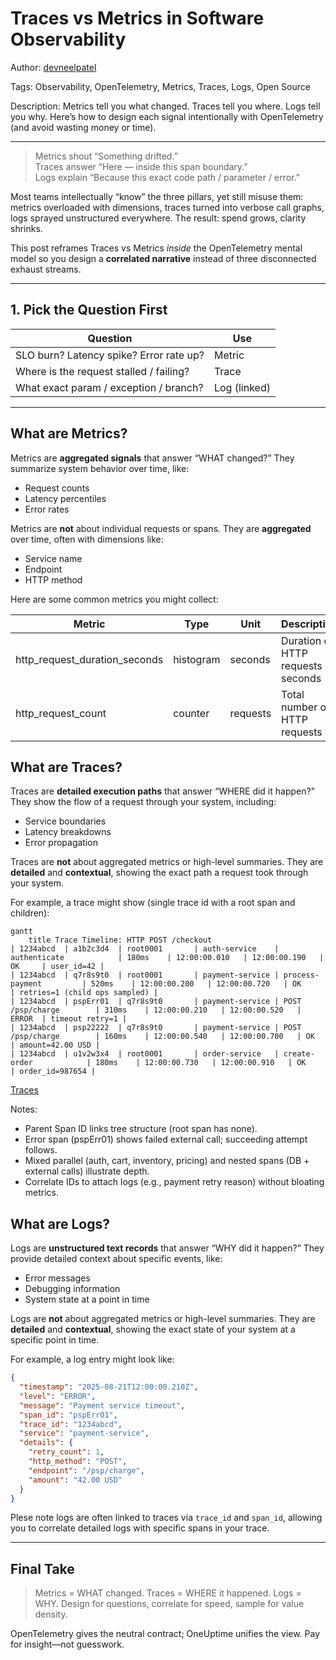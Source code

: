 # Traces vs Metrics in Software Observability

Author: [devneelpatel](https://www.github.com/devneelpatel)

Tags: Observability, OpenTelemetry, Metrics, Traces, Logs, Open Source

Description: Metrics tell you what changed. Traces tell you where. Logs tell you why. Here’s how to design each signal intentionally with OpenTelemetry (and avoid wasting money or time).

---

> Metrics shout “Something drifted.”  
> Traces answer “Here — inside this span boundary.”  
> Logs explain “Because this exact code path / parameter / error.”

Most teams intellectually “know” the three pillars, yet still misuse them: metrics overloaded with dimensions, traces turned into verbose call graphs, logs sprayed unstructured everywhere. The result: spend grows, clarity shrinks.

This post reframes Traces vs Metrics *inside* the OpenTelemetry mental model so you design a **correlated narrative** instead of three disconnected exhaust streams.

---

## 1. Pick the Question First

| Question | Use |
|----------|-----|
| SLO burn? Latency spike? Error rate up? | Metric |
| Where is the request stalled / failing? | Trace |
| What exact param / exception / branch? | Log (linked) |

---

## What are Metrics? 

Metrics are **aggregated signals** that answer “WHAT changed?” They summarize system behavior over time, like:
- Request counts
- Latency percentiles
- Error rates

Metrics are **not** about individual requests or spans. They are **aggregated** over time, often with dimensions like:
- Service name
- Endpoint
- HTTP method

Here are some common metrics you might collect:

| Metric | Type | Unit | Description |
|--------|------|------|-------------|
| http_request_duration_seconds | histogram | seconds | Duration of HTTP requests in seconds |
| http_request_count | counter | requests | Total number of HTTP requests |


## What are Traces?

Traces are **detailed execution paths** that answer “WHERE did it happen?” They show the flow of a request through your system, including:
- Service boundaries
- Latency breakdowns
- Error propagation     

Traces are **not** about aggregated metrics or high-level summaries. They are **detailed** and **contextual**, showing the exact path a request took through your system.

For example, a trace might show (single trace id with a root span and children):

```mermaid
gantt
    title Trace Timeline: HTTP POST /checkout
| 1234abcd  | a1b2c3d4  | root0001       | auth-service    | authenticate            | 180ms    | 12:00:00.010   | 12:00:00.190   | OK     | user_id=42 |
| 1234abcd  | q7r8s9t0  | root0001       | payment-service | process-payment         | 520ms    | 12:00:00.200   | 12:00:00.720   | OK     | retries=1 (child ops sampled) |
| 1234abcd  | pspErr01  | q7r8s9t0       | payment-service | POST /psp/charge        | 310ms    | 12:00:00.210   | 12:00:00.520   | ERROR  | timeout retry=1 |
| 1234abcd  | psp22222  | q7r8s9t0       | payment-service | POST /psp/charge        | 160ms    | 12:00:00.540   | 12:00:00.700   | OK     | amount=42.00 USD |
| 1234abcd  | u1v2w3x4  | root0001       | order-service   | create-order            | 180ms    | 12:00:00.730   | 12:00:00.910   | OK     | order_id=987654 |
```

[Traces](./trace.svg)

Notes:
- Parent Span ID links tree structure (root span has none).
- Error span (pspErr01) shows failed external call; succeeding attempt follows.
- Mixed parallel (auth, cart, inventory, pricing) and nested spans (DB + external calls) illustrate depth.
- Correlate IDs to attach logs (e.g., payment retry reason) without bloating metrics. 



## What are Logs?

Logs are **unstructured text records** that answer “WHY did it happen?” They provide detailed context about specific events, like:
- Error messages
- Debugging information
- System state at a point in time

Logs are **not** about aggregated metrics or high-level summaries. They are **detailed** and **contextual**, showing the exact state of your system at a specific point in time.

For example, a log entry might look like:

```json
{
  "timestamp": "2025-08-21T12:00:00.210Z",
  "level": "ERROR",
  "message": "Payment service timeout",
  "span_id": "pspErr01",
  "trace_id": "1234abcd",
  "service": "payment-service",
  "details": {
    "retry_count": 1,
    "http_method": "POST",
    "endpoint": "/psp/charge",
    "amount": "42.00 USD"
  }
}
```

Plese note logs are often linked to traces via `trace_id` and `span_id`, allowing you to correlate detailed logs with specific spans in your trace.


---
## Final Take

> Metrics = WHAT changed. Traces = WHERE it happened. Logs = WHY. Design for questions, correlate for speed, sample for value density. 

OpenTelemetry gives the neutral contract; OneUptime unifies the view. Pay for insight—not guesswork.


